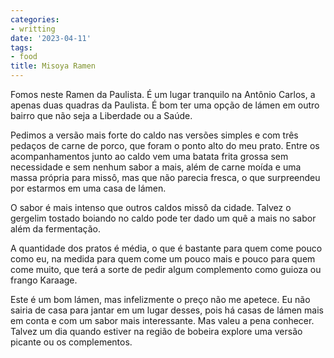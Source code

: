 ```yaml
---
categories:
- writting
date: '2023-04-11'
tags:
- food
title: Misoya Ramen
---
```


Fomos neste Ramen da Paulista. É um lugar tranquilo na Antônio Carlos, a apenas duas quadras da Paulista. É bom ter uma opção de lámen em outro bairro que não seja a Liberdade ou a Saúde.

Pedimos a versão mais forte do caldo nas versões simples e com três pedaços de carne de porco, que foram o ponto alto do meu prato. Entre os acompanhamentos junto ao caldo vem uma batata frita grossa sem necessidade e sem nenhum sabor a mais, além de carne moída e uma massa própria para missô, mas que não parecia fresca, o que surpreendeu por estarmos em uma casa de lámen.

O sabor é mais intenso que outros caldos missô da cidade. Talvez o gergelim tostado boiando no caldo pode ter dado um quê a mais no sabor além da fermentação.

A quantidade dos pratos é média, o que é bastante para quem come pouco como eu, na medida para quem come um pouco mais e pouco para quem come muito, que terá a sorte de pedir algum complemento como guioza ou frango Karaage.

Este é um bom lámen, mas infelizmente o preço não me apetece. Eu não sairia de casa para jantar em um lugar desses, pois há casas de lámen mais em conta e com um sabor mais interessante. Mas valeu a pena conhecer. Talvez um dia quando estiver na região de bobeira explore uma versão picante ou os complementos.

